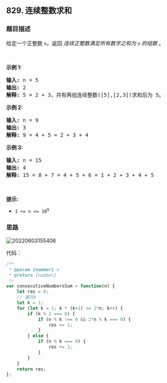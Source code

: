 ## 829. 连续整数求和

### 题目描述
<div class="notranslate"><p>给定一个正整数 <code>n</code>，返回 <em>连续正整数满足所有数字之和为 <code>n</code>&nbsp;的组数</em> 。&nbsp;</p>

<p>&nbsp;</p>

<p><strong>示</strong><strong>例 1:</strong></p>

<pre><strong>输入: </strong>n = 5
<strong>输出: </strong>2
<strong>解释: </strong>5 = 2 + 3，共有两组连续整数([5],[2,3])求和后为 5。</pre>

<p><strong>示例 2:</strong></p>

<pre><strong>输入: </strong>n = 9
<strong>输出: </strong>3
<strong>解释: </strong>9 = 4 + 5 = 2 + 3 + 4</pre>

<p><strong>示例 3:</strong></p>

<pre><strong>输入: </strong>n = 15
<strong>输出: </strong>4
<strong>解释: </strong>15 = 8 + 7 = 4 + 5 + 6 = 1 + 2 + 3 + 4 + 5</pre>

<p>&nbsp;</p>

<p><strong>提示:</strong></p>

<ul>
	<li><code>1 &lt;= n &lt;= 10<sup>9</sup></code>​​​​​​​</li>
</ul>
</div>


### 思路

![20220603155406](https://xd-imgsubmit.oss-cn-beijing.aliyuncs.com/images/20220603155406.png)

代码：
```js
/**
 * @param {number} n
 * @return {number}
 */
var consecutiveNumbersSum = function(n) {
    let res = 0;
    // 遍历k
    let k = 1;
    for (let k = 1; k * (k+1) <= 2*n; k++) {
        if (k % 2 === 0) {
            if (n % k !== 0 && 2*n % k === 0) {
                res += 1;
            }
        } else {
            if (n % k === 0) {
                res += 1;
            }
        }
    }
    return res;
};
```